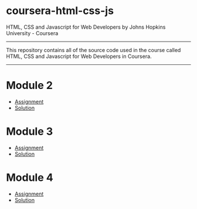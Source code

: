 # coursera-html-css-js

HTML, CSS and Javascript for Web Developers by Johns Hopkins University - Coursera
***
This repository contains all of the source code used in the course called HTML, CSS and Javascript for Web Developers in Coursera.
***


# Module 2

* [Assignment](https://github.com/prachinavale/coursera-html-css-js/tree/master/module2-solution)
* [Solution](https://prachinavale.github.io/coursera-html-css-js/Module2-solution/index.html)


# Module 3

* [Assignment](https://github.com/prachinavale/coursera-html-css-js/tree/master/Module3-solution)
* [Solution](https://prachinavale.github.io/coursera-html-css-js/Module3-solution/index.html)


# Module 4

* [Assignment](https://github.com/prachinavale/coursera-html-css-js/tree/master/Module4-solution)
* [Solution](https://prachinavale.github.io/coursera-html-css-js/Module4-solution/index.html)
